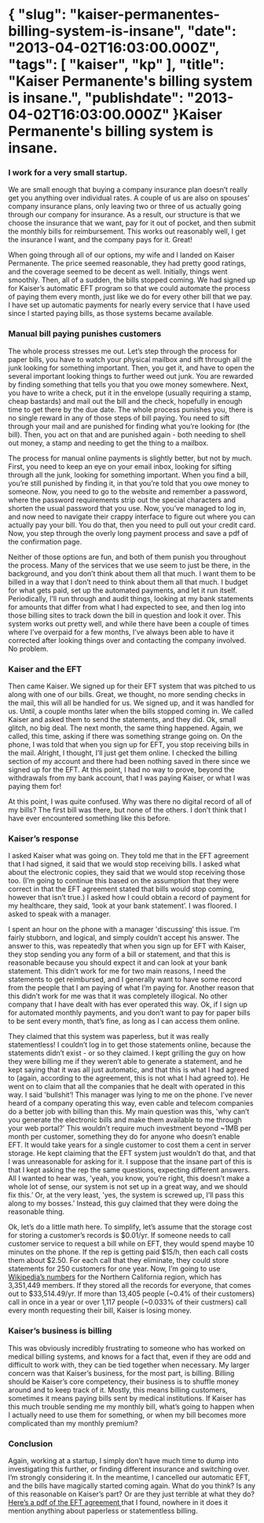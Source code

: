 {
    "slug": "kaiser-permanentes-billing-system-is-insane",
    "date": "2013-04-02T16:03:00.000Z",
    "tags": [
        "kaiser",
        "kp"
    ],
    "title": "Kaiser Permanente's billing system is insane.",
    "publishdate": "2013-04-02T16:03:00.000Z"
}Kaiser Permanente's billing system is insane.
=============================================




<h3>I work for a very small startup.</h3>

<p>We are small enough that buying a company insurance plan doesn&rsquo;t really get you anything over individual rates. A couple of us are also on spouses&rsquo; company insurance plans, only leaving two or three of us actually going through our company for insurance. As a result, our structure is that we choose the insurance that we want, pay for it out of pocket, and then submit the monthly bills for reimbursement. This works out reasonably well, I get the insurance I want, and the company pays for it. Great!</p>

<p>When going through all of our options, my wife and I landed on Kaiser Permanente. The price seemed reasonable, they had pretty good ratings, and the coverage seemed to be decent as well. Initially, things went smoothly. Then, all of a sudden, the bills stopped coming. We had signed up for Kaiser&rsquo;s automatic EFT program so that we could automate the process of paying them every month, just like we do for every other bill that we pay. I have set up automatic payments for nearly every service that I have used since I started paying bills, as those systems became available.</p>

<h3>Manual bill paying punishes customers</h3>

<p>The whole process stresses me out. Let&rsquo;s step through the process for paper bills, you have to watch your physical mailbox and sift through all the junk looking for something important. Then, you get it, and have to open the several important looking things to further weed out junk. You are rewarded by finding something that tells you that you owe money somewhere. Next, you have to write a check, put it in the envelope (usually requiring a stamp, cheap bastards) and mail out the bill and the check, hopefully in enough time to get there by the due date. The whole process punishes you, there is no single reward in any of those steps of bill paying. You need to sift through your mail and are punished for finding what you&rsquo;re looking for (the bill). Then, you act on that and are punished again - both needing to shell out money, a stamp and needing to get the thing to a mailbox.</p>

<p>The process for manual online payments is slightly better, but not by much. First, you need to keep an eye on your email inbox, looking for sifting through all the junk, looking for something important. When you find a bill, you&rsquo;re still punished by finding it, in that you&rsquo;re told that you owe money to someone. Now, you need to go to the website and remember a password, where the password requirements strip out the special characters and shorten the usual password that you use. Now, you&rsquo;ve managed to log in, and now need to navigate their crappy interface to figure out where you can actually pay your bill. You do that, then you need to pull out your credit card. Now, you step through the overly long payment process and save a pdf of the confirmation page.</p>

<p>Neither of those options are fun, and both of them punish you throughout the process. Many of the services that we use seem to just be there, in the background, and you don&rsquo;t think about them all that much. I want them to be billed in a way that I don&rsquo;t need to think about them all that much. I budget for what gets paid, set up the automated payments, and let it run itself. Periodically, I&rsquo;ll run through and audit things, looking at my bank statements for amounts that differ from what I had expected to see, and then log into those billing sites to track down the bill in question and look it over. This system works out pretty well, and while there have been a couple of times where I&rsquo;ve overpaid for a few months, I&rsquo;ve always been able to have it corrected after looking things over and contacting the company involved. No problem.</p>

<h3>Kaiser and the EFT</h3>

<p>Then came Kaiser. We signed up for their EFT system that was pitched to us along with one of our bills. Great, we thought, no more sending checks in the mail, this will all be handled for us. We signed up, and it was handled for us. Until, a couple months later when the bills stopped coming in. We called Kaiser and asked them to send the statements, and they did. Ok, small glitch, no big deal. The next month, the same thing happened. Again, we called, this time, asking if there was something strange going on. On the phone, I was told that when you sign up for EFT, you stop receiving bills in the mail. Alright, I thought, I&rsquo;ll just get them online. I checked the billing section of my account and there had been nothing saved in there since we signed up for the EFT. At this point, I had no way to prove, beyond the withdrawals from my bank account, that I was paying Kaiser, or what I was paying them for!</p>

<p>At this point, I was quite confused. Why was there no digital record of all of my bills? The first bill was there, but none of the others. I don&rsquo;t think that I have ever encountered something like this before.</p>

<h3>Kaiser&rsquo;s response</h3>

<p>I asked Kaiser what was going on. They told me that in the EFT agreement that I had signed, it said that we would stop receiving bills. I asked what about the electronic copies, they said that we would stop receiving those too. (I&rsquo;m going to continue this based on the assumption that they were correct in that the EFT agreement stated that bills would stop coming, however that isn&rsquo;t true.) I asked how I could obtain a record of payment for my healthcare, they said, &lsquo;look at your bank statement&rsquo;. I was floored. I asked to speak with a manager.</p>

<p>I spent an hour on the phone with a manager 'discussing&rsquo; this issue. I&rsquo;m fairly stubborn, and logical, and simply couldn&rsquo;t accept his answer. The answer to this, was repeatedly that when you sign up for EFT with Kaiser, they stop sending you any form of a bill or statement, and that this is reasonable because you should expect it and can look at your bank statement. This didn&rsquo;t work for me for two main reasons, I need the statements to get reimbursed, and I generally want to have some record from the people that I am paying of what I&rsquo;m paying for. Another reason that this didn&rsquo;t work for me was that it was completely illogical. No other company that I have dealt with has ever operated this way. Ok, if I sign up for automated monthly payments, and you don&rsquo;t want to pay for paper bills to be sent every month, that&rsquo;s fine, as long as I can access them online.</p>

<p>They claimed that this system was paperless, but it was really statementless! I couldn&rsquo;t log in to get those statements online, because the statements didn&rsquo;t exist - or so they claimed. I kept grilling the guy on how they were billing me if they weren&rsquo;t able to generate a statement, and he kept saying that it was all just automatic, and that this is what I had agreed to (again, according to the agreement, this is not what I had agreed to). He went on to claim that all the companies that he dealt with operated in this way. I said 'bullshit&rsquo;! This manager was lying to me on the phone. I&rsquo;ve never heard of a company operating this way, even cable and telecom companies do a better job with billing than this. My main question was this, 'why can&rsquo;t you generate the electronic bills and make them available to me through your web portal?&rsquo; This wouldn&rsquo;t require much investment beyond ~1MB per month per customer, something they do for anyone who doesn&rsquo;t enable EFT. It would take years for a single customer to cost them a cent in server storage. He kept claiming that the EFT system just wouldn&rsquo;t do that, and that I was unreasonable for asking for it. I suppose that the insane part of this is that I kept asking the rep the same questions, expecting different answers. All I wanted to hear was, 'yeah, you know, you&rsquo;re right, this doesn&rsquo;t make a whole lot of sense, our system is not set up in a great way, and we should fix this.&rsquo; Or, at the very least, 'yes, the system is screwed up, I&rsquo;ll pass this along to my bosses.&rsquo; Instead, this guy claimed that they were doing the reasonable thing.</p>

<p>Ok, let&rsquo;s do a little math here. To simplify, let&rsquo;s assume that the storage cost for storing a customer&rsquo;s records is $0.01/yr. If someone needs to call customer service to request a bill while on EFT, they would spend maybe 10 minutes on the phone. If the rep is getting paid $15/h, then each call costs them about $2.50. For each call that they eliminate, they could store statements for 250 customers for one year. Now, I&rsquo;m going to use <a href="http://en.wikipedia.org/wiki/Kaiser_Permanente#Regional_entities" target="_blank">Wikipedia&rsquo;s numbers</a> for the Northern California region, which has 3,351,449 members. If they stored all the records for everyone, that comes out to $33,514.49/yr. If more than 13,405 people (~0.4% of their customers) call in once in a year or over 1,117 people (~0.033% of their custmers) call every month requesting their bill, Kaiser is losing money.</p>

<h3>Kaiser&rsquo;s business is billing</h3>

<p>This was obviously incredibly frustrating to someone who has worked on medical billing systems, and knows for a fact that, even if they are odd and difficult to work with, they can be tied together when necessary. My larger concern was that Kaiser&rsquo;s business, for the most part, is billing. Billing should be Kaiser&rsquo;s core competency, their business is to shuffle money around and to keep track of it. Mostly, this means billing customers, sometimes it means paying bills sent by medical institutions. If Kaiser has this much trouble sending me my monthly bill, what&rsquo;s going to happen when I actually need to use them for something, or when my bill becomes more complicated than my monthly premium?</p>

<h3>Conclusion</h3>

<p>Again, working at a startup, I simply don&rsquo;t have much time to dump into investigating this further, or finding different insurance and switching over. I&rsquo;m strongly considering it. In the meantime, I cancelled our automatic EFT, and the bills have magically started coming again. What do you think? Is any of this reasonable on Kaiser&rsquo;s part? Or are they just terrible at what they do? <a href="http://files.feigdev.com/kp_eft.pdf" target="_blank">Here&rsquo;s a pdf of the EFT agreement </a>that I found, nowhere in it does it mention anything about paperless or statementless billing.</p>
